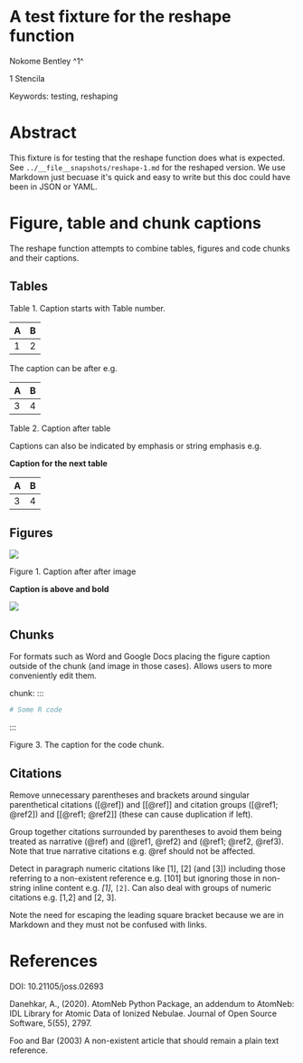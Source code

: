 # A test fixture for the reshape function

Nokome Bentley ^1^

1 Stencila

Keywords: testing, reshaping

# Abstract

This fixture is for testing that the reshape function does what is expected.
See `../__file__snapshots/reshape-1.md` for the reshaped version. We use
Markdown just becuase it's quick and easy to write but this doc could have
been in JSON or YAML.

# Figure, table and chunk captions

The reshape function attempts to combine tables, figures and code chunks and their captions.

## Tables

Table 1. Caption starts with Table number.

|A|B|
|-|-|
|1|2|

The caption can be after e.g.

|A|B|
|-|-|
|3|4|

Table 2. Caption after table

Captions can also be indicated by emphasis or string emphasis e.g.

**Caption for the next table**

|A|B|
|-|-|
|3|4|

## Figures

![](https://example.org/image.png)

Figure 1. Caption after after image

**Caption is above and bold**

![](https://example.org/image.png)

## Chunks

For formats such as Word and Google Docs placing the figure caption outside of the chunk (and image in those cases). Allows users to more conveniently edit them.

chunk:
:::

```r
# Some R code
```
:::

Figure 3. The caption for the code chunk.


## Citations

Remove unnecessary parentheses and brackets around singular parenthetical citations ([@ref]) and \[[@ref]] and citation groups ([@ref1; @ref2]) and \[[@ref1; @ref2]] (these can cause duplication if left). 

Group together citations surrounded by parentheses to avoid them being treated as narrative (@ref) and (@ref1, @ref2) and (@ref1; @ref2, @ref3). Note that true narrative citations e.g. @ref should not be affected.

Detect in paragraph numeric citations like \[1], \[2] (and \[3]) including those referring to a non-existent reference e.g. \[101] but ignoring those in non-string inline content e.g. _\[1]_, `[2]`. Can also deal with groups of numeric citations e.g. \[1,2] and \[2, 3].

Note the need for escaping the leading square bracket because we are in Markdown and they must not be confused with links.

# References

DOI: 10.21105/joss.02693

Danehkar, A., (2020). AtomNeb Python Package, an addendum to AtomNeb: IDL Library for Atomic Data of Ionized Nebulae. Journal of Open Source Software, 5(55), 2797.

Foo and Bar (2003) A non-existent article that should remain a plain text reference.
